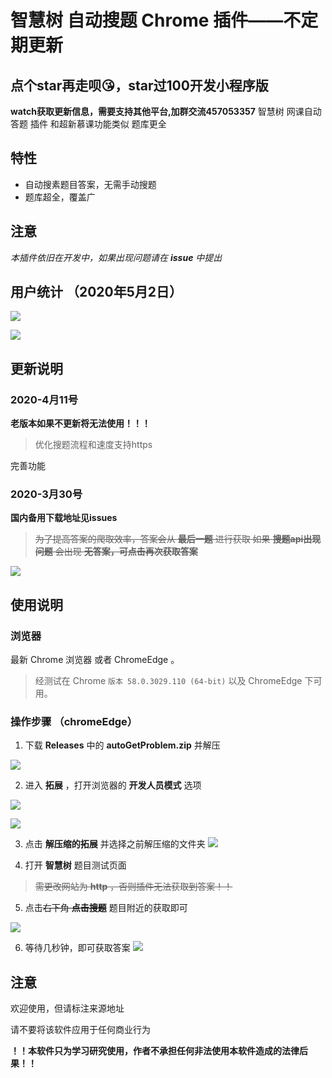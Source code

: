 # 智慧树 自动搜题 Chrome 插件——不定期更新
## 点个star再走呗😘，star过100开发小程序版
**watch获取更新信息，需要支持其他平台,加群交流457053357**
智慧树 网课自动 答题 插件 和超新慕课功能类似 题库更全
## 特性

- 自动搜素题目答案，无需手动搜题
- 题库超全，覆盖广

## 注意

_本插件依旧在开发中，如果出现问题请在 **issue** 中提出_

## 用户统计 （2020年5月2日）

![](https://s1.ax1x.com/2020/05/04/Y9gBYF.png)

![](https://s1.ax1x.com/2020/05/04/Y9g0FU.png)


## 更新说明

### 2020-4月11号 
**老版本如果不更新将无法使用！！！**
> 优化搜题流程和速度支持https

完善功能

### 2020-3月30号
**国内备用下载地址见issues**

> ~~为了提高答案的爬取效率，答案会从 __最后一题__ 进行获取
如果 __搜题api出现问题__ 会出现 __无答案，可点击再次获取答案__~~

![](https://s1.ax1x.com/2020/05/04/Y9yEzn.jpg)



## 使用说明

### 浏览器

最新 Chrome 浏览器 或者 ChromeEdge 。

> 经测试在 Chrome `版本 58.0.3029.110 (64-bit)` 以及 ChromeEdge 下可用。

### 操作步骤 （chromeEdge）

1. 下载 **Releases** 中的 **autoGetProblem.zip** 并解压

![](https://s1.ax1x.com/2020/05/04/Y9yARs.jpg)



2. 进入 **拓展** ，打开浏览器的 **开发人员模式** 选项

![](https://s1.ax1x.com/2020/05/04/Y9ySqf.jpg)

![](https://s1.ax1x.com/2020/05/04/Y9yFiQ.jpg)


3. 点击 **解压缩的拓展** 并选择之前解压缩的文件夹
![](https://s1.ax1x.com/2020/05/04/Y9ykGj.jpg)


4. 打开 **智慧树** 题目测试页面

> ~~需更改网站为 **http** ，否则插件无法获取到答案！！~~


5. 点击~~右下角 **点击搜题**~~ 题目附近的获取即可


![](https://s1.ax1x.com/2020/05/04/Y9yPIg.jpg)

6. 等待几秒钟，即可获取答案
![](https://s1.ax1x.com/2020/05/04/Y9szsP.jpg)




## 注意

欢迎使用，但请标注来源地址

请不要将该软件应用于任何商业行为

**！！本软件只为学习研究使用，作者不承担任何非法使用本软件造成的法律后果！！**
